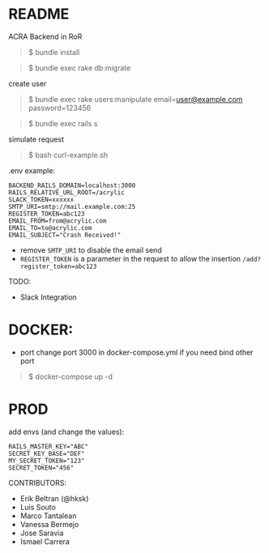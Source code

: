 # README

ACRA Backend in RoR 

> $ bundle install 

> $ bundle exec rake db:migrate

create user
> $ bundle exec rake users:manipulate email=user@example.com password=123456

> $ bundle exec rails s

simulate request
> $ bash curl-example.sh

.env example:

```
BACKEND_RAILS_DOMAIN=localhost:3000
RAILS_RELATIVE_URL_ROOT=/acrylic
SLACK_TOKEN=xxxxxx
SMTP_URI=smtp://mail.example.com:25
REGISTER_TOKEN=abc123
EMAIL_FROM=from@acrylic.com
EMAIL_TO=to@acrylic.com
EMAIL_SUBJECT="Crash Received!"
```

* remove `SMTP_URI` to disable the email send
* `REGISTER_TOKEN` is a parameter in the request to allow the insertion `/add?register_token=abc123`

TODO:
- Slack Integration

# DOCKER:
* port change port 3000 in docker-compose.yml if you need bind other port

> $ docker-compose up -d

# PROD
add envs (and change the values):
```
RAILS_MASTER_KEY="ABC" 
SECRET_KEY_BASE="DEF" 
MY_SECRET_TOKEN="123" 
SECRET_TOKEN="456" 
```

CONTRIBUTORS:
- Erik Beltran (@hksk)
- Luis Souto 
- Marco Tantalean  
- Vanessa Bermejo 
- Jose Saravia
- Ismael Carrera